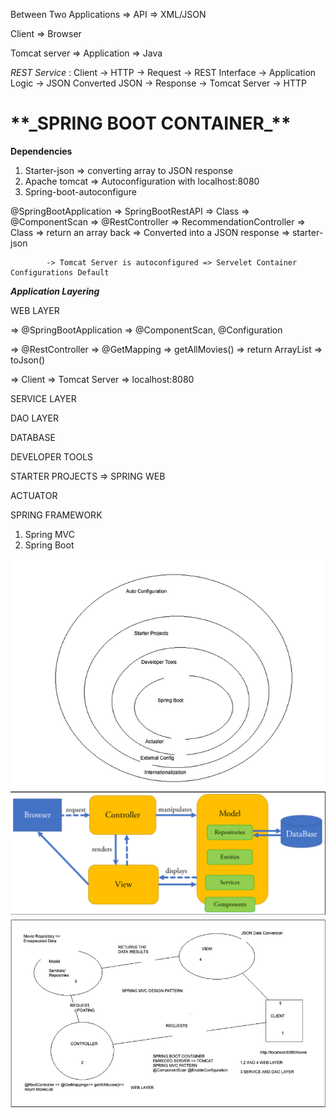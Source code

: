 Between Two Applications => API => XML/JSON

Client => Browser 

Tomcat server => Application => Java

_REST Service_ :
Client -> HTTP -> Request -> REST Interface -> Application Logic -> JSON Converted JSON -> Response -> Tomcat Server -> HTTP


<h1> **_SPRING BOOT CONTAINER_** </h1>

**Dependencies**

1. Starter-json => converting array to JSON response
2. Apache tomcat => Autoconfiguration with localhost:8080
3. Spring-boot-autoconfigure


@SpringBootApplication
    => SpringBootRestAPI => Class
        => @ComponentScan
            => @RestController
                => RecommendationController => Class => return an array back => Converted into a JSON response => starter-json

            -> Tomcat Server is autoconfigured => Servelet Container Configurations Default



**_Application Layering_**

WEB LAYER

=> @SpringBootApplication
=> @ComponentScan, @Configuration

=> @RestController 
    => @GetMapping
        => getAllMovies()
            => return ArrayList
                => toJson()

=> Client => Tomcat Server => localhost:8080

SERVICE LAYER

DAO LAYER

DATABASE

DEVELOPER TOOLS

STARTER PROJECTS
=> SPRING WEB

ACTUATOR


SPRING FRAMEWORK

1. Spring MVC
2. Spring Boot

![This is an image](src/images/0.png)
![This is an image](src/images/2.png)
![This is an image](src/images/3.png)

